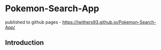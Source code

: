 # Pokemon-Search-App

published to github pages - https://lwithers93.github.io/Pokemon-Search-App/

## Introduction
